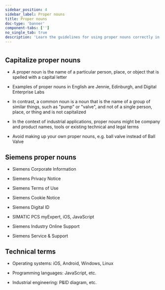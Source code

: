 ```yaml
---
sidebar_position: 4
sidebar_label: Proper nouns
title: Proper nouns
doc-type: 'banner'
component-tabs: ['']
no_single_tab: true
description: 'Learn the guidelines for using proper nouns correctly in your text. This subchapter will help you understand when and how to capitalize names, brands, and other specific terms to maintain consistency and professionalism.'
---
```


#

## Capitalize proper nouns

- A proper noun is the name of a particular person, place, or object that is spelled with a capital letter

- Examples of proper nouns in English are Jennie, Edinburgh, and Digital Enterprise Labs

- In contrast, a common noun is a noun that is the name of a group of similar things, such as "pump" or "valve", and not of a single person, place, or thing and is not capitalized

- In the context of industrial applications, proper nouns might be company and product names, tools or existing technical and legal terms

- Avoid making up your own proper nouns, e.g. ball valve instead of Ball Valve

## Siemens proper nouns

- Siemens Corporate Information

- Siemens Privacy Notice

- Siemens Terms of Use

- Siemens Cookie Notice

- Siemens Digital ID

- SIMATIC PCS myExpert, iOS, JavaScript

- Siemens Industry Online Support

- Siemens Service & Support

## Technical terms

- Operating systems: iOS, Android, Windows, Linux

- Programming languages: JavaScript, etc.

- Industrial engineering: P&ID diagram, etc.
